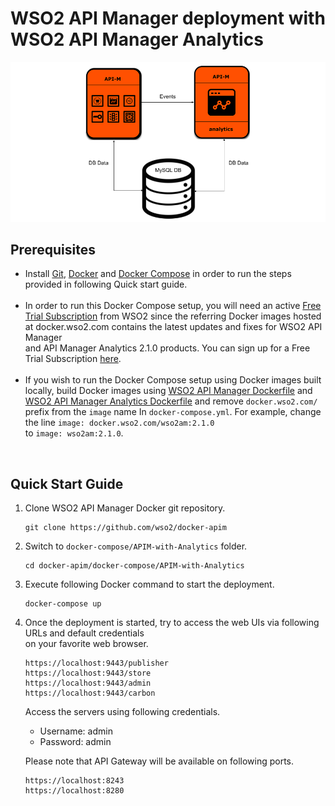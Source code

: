 # WSO2 API Manager deployment with WSO2 API Manager Analytics

![alt tag](deployment-diagram.png)

## Prerequisites

 * Install [Git](https://git-scm.com/book/en/v2/Getting-Started-Installing-Git), [Docker](https://www.docker.com/get-docker) and [Docker Compose](https://docs.docker.com/compose/install/#install-compose)
   in order to run the steps provided in following Quick start guide. <br><br>
 * In order to run this Docker Compose setup, you will need an active [Free Trial Subscription](https://wso2.com/free-trial-subscription) 
   from WSO2 since the referring Docker images hosted at docker.wso2.com contains the latest updates and fixes for WSO2 API Manager <br>and 
   API Manager Analytics 2.1.0 products. You can sign up for a Free Trial Subscription [here](https://wso2.com/free-trial-subscription). <br><br>
 * If you wish to run the Docker Compose setup using Docker images built locally, build Docker images using [WSO2 API Manager Dockerfile](../../dockerfiles/apim/README.md) and [WSO2 API Manager Analytics Dockerfile](../../dockerfiles/apim-analytics/README.md) and remove `docker.wso2.com/` prefix from the `image` name In `docker-compose.yml`.
   For example, change the line `image: docker.wso2.com/wso2am:2.1.0` <br>to `image: wso2am:2.1.0`. <br>
  
<br>

## Quick Start Guide

1. Clone WSO2 API Manager Docker git repository.
   ```
   git clone https://github.com/wso2/docker-apim
   ```
   
2. Switch to `docker-compose/APIM-with-Analytics` folder.
   ```
   cd docker-apim/docker-compose/APIM-with-Analytics
   ```

3. Execute following Docker command to start the deployment.
   ```
   docker-compose up
   ```

4. Once the deployment is started, try to access the web UIs via following URLs and default credentials <br> 
   on your favorite web browser.

   ```
   https://localhost:9443/publisher
   https://localhost:9443/store
   https://localhost:9443/admin
   https://localhost:9443/carbon
   ```
   Access the servers using following credentials.
   
   * Username: admin <br>
   * Password: admin

   Please note that API Gateway will be available on following ports.
   ```
   https://localhost:8243
   https://localhost:8280
   ```
   
